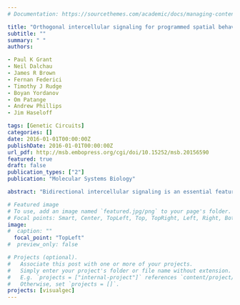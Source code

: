 ```yaml
---
# Documentation: https://sourcethemes.com/academic/docs/managing-content/

title: "Orthogonal intercellular signaling for programmed spatial behavior."
subtitle: ""
summary: " "
authors:

- Paul K Grant
- Neil Dalchau
- James R Brown
- Fernan Federici
- Timothy J Rudge
- Boyan Yordanov
- Om Patange
- Andrew Phillips
- Jim Haseloff

tags: [Genetic Circuits]
categories: []
date: 2016-01-01T00:00:00Z
publishDate: 2016-01-01T00:00:00Z
url_pdf: http://msb.embopress.org/cgi/doi/10.15252/msb.20156590
featured: true
draft: false
publication_types: ["2"]
publication: "Molecular Systems Biology"

abstract: "Bidirectional intercellular signaling is an essential feature of multicellular organisms, and the engineering of complex biological systems will require multiple pathways for intercellular signaling with minimal crosstalk. Natural quorum-sensing systems provide components for cell communication, but their use is often constrained by signal crosstalk. We have established new orthogonal systems for cell-cell communication using acyl homoserine lactone signaling systems. Quantitative measurements in contexts of differing receiver protein expression allowed us to separate different types of crosstalk between 3-oxo-C6- and 3-oxo-C12-homoserine lactones, cognate receiver proteins, and DNA promoters. Mutating promoter sequences minimized interactions with heterologous receiver proteins. We used experimental data to parameterize a computational model for signal crosstalk and to estimate the effect of receiver protein levels on signal crosstalk. We used this model to predict optimal expression levels for receiver proteins, to create an effective two-channel cell communication device. Establishment of a novel spatial assay allowed measurement of interactions between geometrically constrained cell populations via these diffusible signals. We built relay devices capable of long-range signal propagation mediated by cycles of signal induction, communication and response by discrete cell populations. This work demonstrates the ability to systematically reduce crosstalk within intercellular signaling systems and to use these systems to engineer complex spatiotemporal patterning in cell populations."

# Featured image
# To use, add an image named `featured.jpg/png` to your page's folder.
# Focal points: Smart, Center, TopLeft, Top, TopRight, Left, Right, BottomLeft, Bottom, BottomRight.
image: 
#  caption: ""
  focal_point: "TopLeft"
#  preview_only: false

# Projects (optional).
#   Associate this post with one or more of your projects.
#   Simply enter your project's folder or file name without extension.
#   E.g. `projects = ["internal-project"]` references `content/project/deep-learning/index.md`.
#   Otherwise, set `projects = []`.
projects: [visualgec]
---
```

